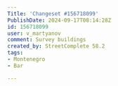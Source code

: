 ```yaml
---
Title: 'Changeset #156718099'
PublishDate: 2024-09-17T08:14:28Z
id: 156718099
user: v_martyanov
comment: Survey buildings
created_by: StreetComplete 58.2
tags:
- Montenegro
- Bar

---
```

